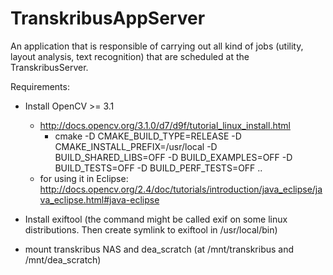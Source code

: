 # TranskribusAppServer

An application that is responsible of carrying out all kind of jobs (utility, layout analysis, text recognition) that are scheduled at the TranskribusServer. 

Requirements:
* Install OpenCV >= 3.1
	* http://docs.opencv.org/3.1.0/d7/d9f/tutorial_linux_install.html
		* cmake -D CMAKE_BUILD_TYPE=RELEASE -D CMAKE_INSTALL_PREFIX=/usr/local -D BUILD_SHARED_LIBS=OFF -D
			BUILD_EXAMPLES=OFF -D BUILD_TESTS=OFF -D BUILD_PERF_TESTS=OFF ..
	* for using it in Eclipse: 
		http://docs.opencv.org/2.4/doc/tutorials/introduction/java_eclipse/java_eclipse.html#java-eclipse
	
* Install exiftool (the command might be called exif on some linux distributions. Then create symlink to exiftool in /usr/local/bin)
* mount transkribus NAS and dea_scratch (at /mnt/transkribus and /mnt/dea_scratch)

